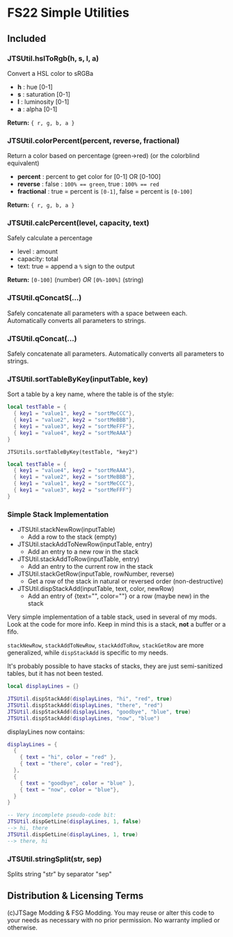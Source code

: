 # FS22 Simple Utilities

## Included

### JTSUtil.hslToRgb(h, s, l, a)

Convert a HSL color to sRGBa

* **h** : hue [0-1]
* **s** : saturation [0-1]
* **l** : luminosity [0-1]
* **a** : alpha [0-1]

**Return:** `{ r, g, b, a }`

### JTSUtil.colorPercent(percent, reverse, fractional)

Return a color based on percentage (green->red) (or the colorblind equivalent)

* **percent** : percent to get color for [0-1] OR [0-100]
* **reverse** : false : `100% == green`, true : `100% == red`
* **fractional** : true = percent is `[0-1]`, false = percent is `[0-100]`

**Return:** `{ r, g, b, a }`

### JTSUtil.calcPercent(level, capacity, text)

Safely calculate a percentage

* level : amount
* capacity: total
* text: true = append a `%` sign to the output

**Return:** `[0-100]` (number) *OR* `[0%-100%]` (string)

### JTSUtil.qConcatS(...)

Safely concatenate all parameters with a space between each. Automatically converts all parameters to strings.

### JTSUtil.qConcat(...)

Safely concatenate all parameters. Automatically converts all parameters to strings.

### JTSUtil.sortTableByKey(inputTable, key)

Sort a table by a key name, where the table is of the style:

```lua
local testTable = {
  { key1 = "value1", key2 = "sortMeCCC"},
  { key1 = "value2", key2 = "sortMeBBB"},
  { key1 = "value3", key2 = "sortMeFFF"},
  { key1 = "value4", key2 = "sortMeAAA"}
}
```

`JTSUtils.sortTableByKey(testTable, "key2")`

```lua
local testTable = {
  { key1 = "value4", key2 = "sortMeAAA"},
  { key1 = "value2", key2 = "sortMeBBB"},
  { key1 = "value1", key2 = "sortMeCCC"},
  { key1 = "value3", key2 = "sortMeFFF"}
}
```

### Simple Stack Implementation

* JTSUtil.stackNewRow(inputTable)
  * Add a row to the stack (empty)
* JTSUtil.stackAddToNewRow(inputTable, entry)
  * Add an entry to a new row in the stack
* JTSUtil.stackAddToRow(inputTable, entry)
  * Add an entry to the current row in the stack
* JTSUtil.stackGetRow(inputTable, rowNumber, reverse)
  * Get a row of the stack in natural or reversed order (non-destructive)
* JTSUtil.dispStackAdd(inputTable, text, color, newRow)
  * Add an entry of {text="", color=""} or a row (maybe new) in the stack

Very simple implementation of a table stack, used in several of my mods. Look at the code for more info.  Keep in mind this is a stack, **not** a buffer or a fifo.

`stackNewRow`, `stackAddToNewRow`, `stackAddToRow`, `stackGetRow` are more generalized, while `dispStackAdd` is specific to my needs.

It's probably possible to have stacks of stacks, they are just semi-sanitized tables, but it has not been tested.

```lua
local displayLines = {}

JTSUtil.dispStackAdd(displayLines, "hi", "red", true)
JTSUtil.dispStackAdd(displayLines, "there", "red")
JTSUtil.dispStackAdd(displayLines, "goodbye", "blue", true)
JTSUtil.dispStackAdd(displayLines, "now", "blue")
```

displayLines now contains:

```lua
displayLines = {
  {
    { text = "hi", color = "red" },
    { text = "there", color = "red"},
  },
  {
    { text = "goodbye", color = "blue" },
    { text = "now", color = "blue"},
  }
}
```

```lua
-- Very incomplete pseudo-code bit:
JTSUtil.dispGetLine(displayLines, 1, false)
--> hi, there
JTSUtil.dispGetLine(displayLines, 1, true)
--> there, hi
```

### JTSUtil.stringSplit(str, sep)

Splits string "str" by separator "sep"

## Distribution & Licensing Terms

(c)JTSage Modding & FSG Modding.  You may reuse or alter this code to your needs as necessary with no prior permission.  No warranty implied or otherwise.
